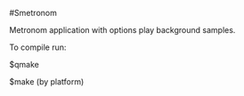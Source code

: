 #Smetronom

Metronom application with options play background samples.

To compile run:

$qmake

$make (by platform)
















